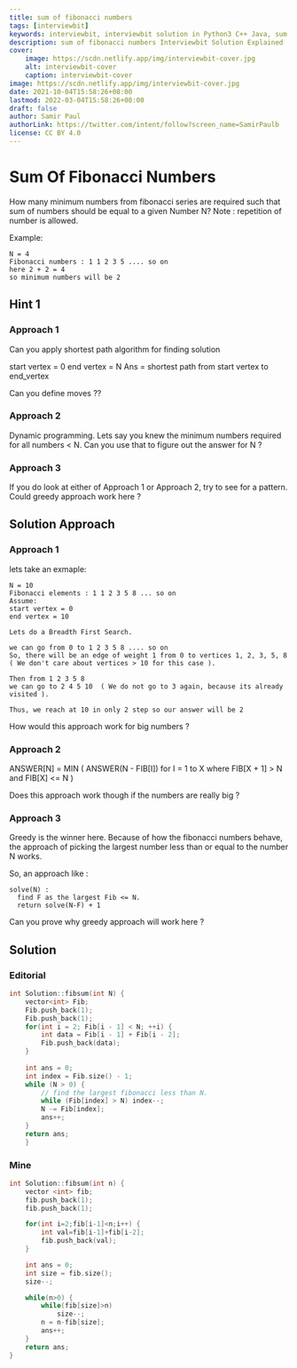 ```yaml
---
title: sum of fibonacci numbers
tags: [interviewbit]
keywords: interviewbit, interviewbit solution in Python3 C++ Java, sum of fibonacci numbers solution
description: sum of fibonacci numbers Interviewbit Solution Explained
cover:
    image: https://scdn.netlify.app/img/interviewbit-cover.jpg
    alt: interviewbit-cover
    caption: interviewbit-cover
image: https://scdn.netlify.app/img/interviewbit-cover.jpg
date: 2021-10-04T15:58:26+08:00
lastmod: 2022-03-04T15:58:26+08:00
draft: false
author: Samir Paul
authorLink: https://twitter.com/intent/follow?screen_name=SamirPaulb
license: CC BY 4.0
---
```


# Sum Of Fibonacci Numbers


How many minimum numbers from fibonacci series are required such that sum of numbers should be equal to a given Number N?
Note : repetition of number is allowed.

Example:

```
N = 4
Fibonacci numbers : 1 1 2 3 5 .... so on
here 2 + 2 = 4 
so minimum numbers will be 2 
```

## Hint 1

### Approach 1

Can you apply shortest path algorithm for finding solution

start vertex = 0
end vertex = N
Ans = shortest path from start vertex to end_vertex

Can you define moves ??

### Approach 2

Dynamic programming. 
Lets say you knew the minimum numbers required for all numbers < N. Can you use that to figure out the answer for N ?

### Approach 3

If you do look at either of Approach 1 or Approach 2, try to see for a pattern. 
Could greedy approach work here ?

## Solution Approach


### Approach 1

lets take an exmaple:

```
N = 10
Fibonacci elements : 1 1 2 3 5 8 ... so on
Assume:
start vertex = 0
end vertex = 10

Lets do a Breadth First Search. 

we can go from 0 to 1 2 3 5 8 .... so on
So, there will be an edge of weight 1 from 0 to vertices 1, 2, 3, 5, 8 ( We don't care about vertices > 10 for this case ).

Then from 1 2 3 5 8 
we can go to 2 4 5 10  ( We do not go to 3 again, because its already visited ). 

Thus, we reach at 10 in only 2 step so our answer will be 2
```

How would this approach work for big numbers ?

### Approach 2

ANSWER[N] = MIN ( ANSWER(N - FIB[I]) for I = 1 to X where FIB[X + 1] > N and FIB[X] <= N )

Does this approach work though if the numbers are really big ?

### Approach 3

Greedy is the winner here. 
Because of how the fibonacci numbers behave, the approach of picking the largest number less than or equal to the number N works.

So, an approach like :

```
solve(N) : 
  find F as the largest Fib <= N. 
  return solve(N-F) + 1
```

Can you prove why greedy approach will work here ?


## Solution

### Editorial
```cpp
int Solution::fibsum(int N) {
    vector<int> Fib;
    Fib.push_back(1);
    Fib.push_back(1);
    for(int i = 2; Fib[i - 1] < N; ++i) {
        int data = Fib[i - 1] + Fib[i - 2];
        Fib.push_back(data);
    }
    
    int ans = 0;
    int index = Fib.size() - 1;
    while (N > 0) {
        // find the largest fibonacci less than N.
        while (Fib[index] > N) index--;
        N -= Fib[index];
        ans++;
    }
    return ans;
    }
```

### Mine

```cpp
int Solution::fibsum(int n) {
    vector <int> fib;
    fib.push_back(1);
    fib.push_back(1);

    for(int i=2;fib[i-1]<n;i++) {
        int val=fib[i-1]+fib[i-2];
        fib.push_back(val);
    }

    int ans = 0;
    int size = fib.size();
    size--;

    while(n>0) {
        while(fib[size]>n)
            size--;
        n = n-fib[size];
        ans++;
    }
    return ans;
}

```